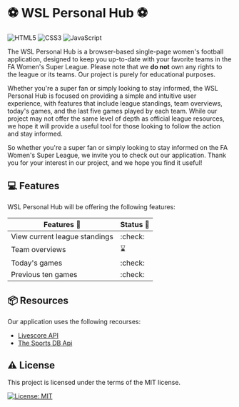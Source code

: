 # :soccer: WSL Personal Hub :soccer:
![HTML5](https://img.shields.io/badge/html5-%23E34F26.svg?style=for-the-badge&logo=html5&logoColor=white) ![CSS3](https://img.shields.io/badge/css3-%231572B6.svg?style=for-the-badge&logo=css3&logoColor=white) ![JavaScript](https://img.shields.io/badge/javascript-%23323330.svg?style=for-the-badge&logo=javascript&logoColor=%23F7DF1E)

The WSL Personal Hub is a browser-based single-page women's football application, designed to keep you up-to-date with your favorite teams in the FA Women's Super League. Please note that we **do not** own any rights to the league or its teams. Our project is purely for educational purposes.

Whether you're a super fan or simply looking to stay informed, the WSL Personal Hub is focused on providing a simple and intuitive user experience, with features that include league standings, team overviews, today's games, and the last five games played by each team. While our project may not offer the same level of depth as official league resources, we hope it will provide a useful tool for those looking to follow the action and stay informed.

So whether you're a super fan or simply looking to stay informed on the FA Women's Super League, we invite you to check out our application. Thank you for your interest in our project, and we hope you find it useful!

<!-- TODO: add preview screens of the app -->
<!-- ![Team creator forms](./public/images/readme/team_creator-preview.jpg) -->

## :computer: Features

WSL Personal Hub will be offering the following features: 

| Features :nail_care:        | Status :rocket:    |
|-----------------------------|---------------------|
| View current league standings    | :check: |
| Team overviews    | :hourglass: |
| Today's games    | :check: |
| Previous ten games    | :check: |

<!-- ---

## :memo: Documentation

Learn more about the WSL Personal Hub and dive deeper into this project by reading the process documentation in our [wiki](https://github.com/noyamirai/projectteamcreator/wiki). -->

## :package: Resources
Our application uses the following recourses:
- [Livescore API](https://rapidapi.com/apidojo/api/livescore6/)
- [The Sports DB Api](https://www.thesportsdb.com/api.php)

## :warning: License

This project is licensed under the terms of the MIT license.

[![License: MIT](https://img.shields.io/badge/License-MIT-yellow.svg)](https://github.com/noyamirai/projectteamcreator/blob/main/LICENSE)

